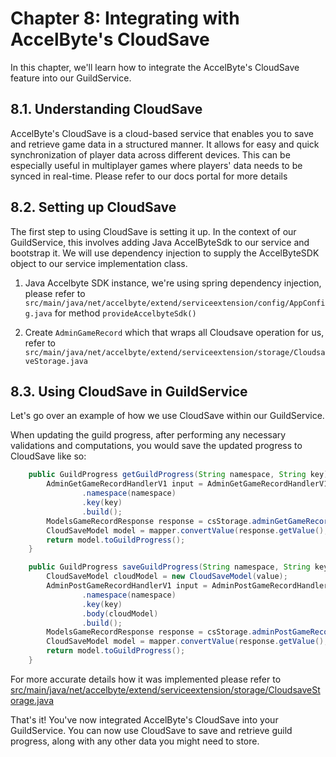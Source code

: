 # Chapter 8: Integrating with AccelByte's CloudSave

In this chapter, we'll learn how to integrate the AccelByte's CloudSave feature into our GuildService.

## 8.1. Understanding CloudSave

AccelByte's CloudSave is a cloud-based service that enables you to save and retrieve game data in 
a structured manner. It allows for easy and quick synchronization of player data across different 
devices. This can be especially useful in multiplayer games where players' data needs to be synced 
in real-time. Please refer to our docs portal for more details

## 8.2. Setting up CloudSave

The first step to using CloudSave is setting it up. 
In the context of our GuildService, this involves adding Java AccelByteSdk to our service and bootstrap it.
We will use dependency injection to supply the AccelByteSDK object to our service implementation class.

1. Java Accelbyte SDK instance, we're using spring dependency injection, please refer to `src/main/java/net/accelbyte/extend/serviceextension/config/AppConfig.java` for method `provideAccelbyteSdk()` 

2. Create `AdminGameRecord` which that wraps all Cloudsave operation for us, refer to `src/main/java/net/accelbyte/extend/serviceextension/storage/CloudsaveStorage.java`


## 8.3. Using CloudSave in GuildService

Let's go over an example of how we use CloudSave within our GuildService.

When updating the guild progress, after performing any necessary validations and computations, 
you would save the updated progress to CloudSave like so:

```java
    public GuildProgress getGuildProgress(String namespace, String key) throws Exception {
        AdminGetGameRecordHandlerV1 input = AdminGetGameRecordHandlerV1.builder()
                .namespace(namespace)
                .key(key)
                .build();
        ModelsGameRecordResponse response = csStorage.adminGetGameRecordHandlerV1(input);
        CloudSaveModel model = mapper.convertValue(response.getValue(), CloudSaveModel.class);
        return model.toGuildProgress();
    }

    public GuildProgress saveGuildProgress(String namespace, String key, GuildProgress value) throws Exception {
        CloudSaveModel cloudModel = new CloudSaveModel(value);
        AdminPostGameRecordHandlerV1 input = AdminPostGameRecordHandlerV1.builder()
                .namespace(namespace)
                .key(key)
                .body(cloudModel)
                .build();
        ModelsGameRecordResponse response = csStorage.adminPostGameRecordHandlerV1(input);
        CloudSaveModel model = mapper.convertValue(response.getValue(), CloudSaveModel.class);
        return model.toGuildProgress();
    }
```

For more accurate details how it was implemented please refer to [src/main/java/net/accelbyte/extend/serviceextension/storage/CloudsaveStorage.java](src/main/java/net/accelbyte/extend/serviceextension/storage/CloudsaveStorage.java)

That's it! You've now integrated AccelByte's CloudSave into your GuildService. 
You can now use CloudSave to save and retrieve guild progress, along with any other 
data you might need to store.